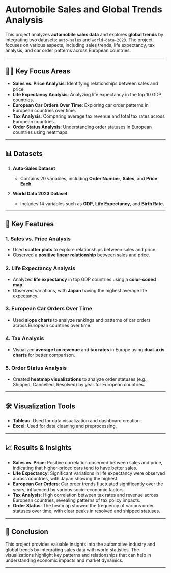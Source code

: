 # Automobile Sales and Global Trends Analysis

This project analyzes **automobile sales data** and explores **global trends** by integrating two datasets: `auto-sales` and `world-data-2023`. The project focuses on various aspects, including sales trends, life expectancy, tax analysis, and car order patterns across European countries.

---

## 🧑‍💼 Key Focus Areas

- **Sales vs. Price Analysis**: Identifying relationships between sales and price.
- **Life Expectancy Analysis**: Analyzing life expectancy in the top 10 GDP countries.
- **European Car Orders Over Time**: Exploring car order patterns in European countries over time.
- **Tax Analysis**: Comparing average tax revenue and total tax rates across European countries.
- **Order Status Analysis**: Understanding order statuses in European countries using heatmaps.

---

## 📊 Datasets

1. **Auto-Sales Dataset**
   - Contains 20 variables, including **Order Number**, **Sales**, and **Price Each**.

2. **World Data 2023 Dataset**
   - Includes 14 variables such as **GDP**, **Life Expectancy**, and **Birth Rate**.

---

## 🔑 Key Features

### 1. **Sales vs. Price Analysis** 
   - Used **scatter plots** to explore relationships between sales and price.
   - Observed a **positive linear relationship** between sales and price.

### 2. **Life Expectancy Analysis**
   - Analyzed **life expectancy** in top GDP countries using a **color-coded map**.
   - Observed variations, with **Japan** having the highest average life expectancy.

### 3. **European Car Orders Over Time**
   - Used **slope charts** to analyze rankings and patterns of car orders across European countries over time.

### 4. **Tax Analysis**
   - Visualized **average tax revenue** and **tax rates** in Europe using **dual-axis charts** for better comparison.

### 5. **Order Status Analysis**
   - Created **heatmap visualizations** to analyze order statuses (e.g., Shipped, Cancelled, Resolved) by year for European countries.

---

## 🛠 Visualization Tools

- **Tableau**: Used for data visualization and dashboard creation.
- **Excel**: Used for data cleaning and preprocessing.

---

## 📈 Results & Insights

- **Sales vs. Price**: Positive correlation observed between sales and price, indicating that higher-priced cars tend to have better sales.
- **Life Expectancy**: Significant variations in life expectancy were observed across countries, with Japan showing the highest.
- **European Car Orders**: Car order trends fluctuated significantly over the years, influenced by various socio-economic factors.
- **Tax Analysis**: High correlation between tax rates and revenue across European countries, revealing patterns of tax policy impacts.
- **Order Status**: The heatmap showed the frequency of various order statuses over time, with clear peaks in resolved and shipped statuses.

---

## 🔗 Conclusion

This project provides valuable insights into the automotive industry and global trends by integrating sales data with world statistics. The visualizations highlight key patterns and relationships that can help in understanding economic impacts and market dynamics.

---
